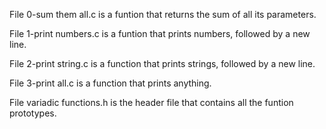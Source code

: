File 0-sum them all.c is a funtion that returns the sum of all its parameters.

File 1-print numbers.c is a funtion that prints numbers, followed by a new line.

File 2-print string.c is a function that prints strings, followed by a new line.

File 3-print all.c is a function that prints anything.

File variadic functions.h is the header file that contains all the funtion prototypes.
